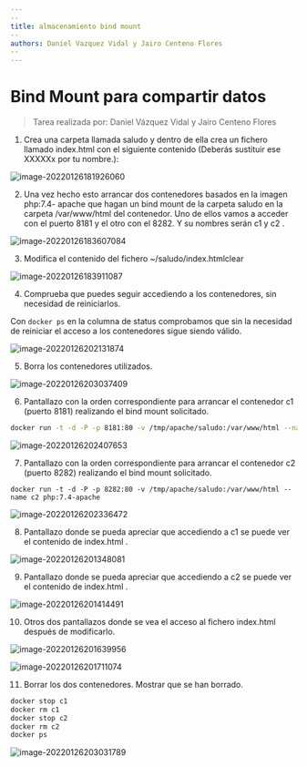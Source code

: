 ```yaml
---
--
title: almacenamiento bind mount
--
authors: Daniel Vazquez Vidal y Jairo Centeno Flores
--
---
```






# Bind Mount para compartir datos



> Tarea realizada por: Daniel Vázquez Vidal y Jairo Centeno Flores





1. Crea una carpeta llamada saludo y dentro de ella crea un fichero llamado index.html con el siguiente contenido (Deberás sustituir ese XXXXXx por tu nombre.):



![image-20220126181926060](C:/Users/danii/AppData/Roaming/Typora/typora-user-images/image-20220126181926060.png)



2. Una vez hecho esto arrancar dos contenedores basados en la imagen php:7.4- apache que hagan un bind mount de la carpeta saludo en la carpeta /var/www/html del contenedor. Uno de ellos vamos a acceder con el puerto 8181 y el otro con el 8282. Y su nombres serán c1 y c2 .



![image-20220126183607084](C:/Users/danii/AppData/Roaming/Typora/typora-user-images/image-20220126183607084.png)





3. Modifica el contenido del fichero ~/saludo/index.htmlclear

   



![image-20220126183911087](C:/Users/danii/AppData/Roaming/Typora/typora-user-images/image-20220126183911087.png)





4. Comprueba que puedes seguir accediendo a los contenedores, sin necesidad de reiniciarlos.

Con `docker ps` en la columna de status comprobamos que sin la necesidad de reiniciar el acceso a los contenedores sigue siendo válido.

![image-20220126202131874](C:/Users/danii/AppData/Roaming/Typora/typora-user-images/image-20220126202131874.png)



5. Borra los contenedores utilizados.

![image-20220126203037409](C:/Users/danii/AppData/Roaming/Typora/typora-user-images/image-20220126203037409.png)





6. Pantallazo con la orden correspondiente para arrancar el contenedor c1 (puerto 8181) realizando el bind mount solicitado.

```bash
docker run -t -d -P -p 8181:80 -v /tmp/apache/saludo:/var/www/html --name c1 php:7.4-apache
```

![image-20220126202407653](C:/Users/danii/AppData/Roaming/Typora/typora-user-images/image-20220126202407653.png)





7. Pantallazo con la orden correspondiente para arrancar el contenedor c2 (puerto 8282) realizando el bind mount solicitado.

```
docker run -t -d -P -p 8282:80 -v /tmp/apache/saludo:/var/www/html --name c2 php:7.4-apache
```

![image-20220126202336472](C:/Users/danii/AppData/Roaming/Typora/typora-user-images/image-20220126202336472.png)





8. Pantallazo donde se pueda apreciar que accediendo a c1 se puede ver el contenido de index.html .



![image-20220126201348081](C:/Users/danii/AppData/Roaming/Typora/typora-user-images/image-20220126201348081.png)







9. Pantallazo donde se pueda apreciar que accediendo a c2 se puede ver el contenido de index.html .



![image-20220126201414491](C:/Users/danii/AppData/Roaming/Typora/typora-user-images/image-20220126201414491.png)



10. Otros dos pantallazos donde se vea el acceso al fichero index.html después de modificarlo.



![image-20220126201639956](C:/Users/danii/AppData/Roaming/Typora/typora-user-images/image-20220126201639956.png)



![image-20220126201711074](C:/Users/danii/AppData/Roaming/Typora/typora-user-images/image-20220126201711074.png)





11. Borrar los dos contenedores. Mostrar que se han borrado.



```bash
docker stop c1
docker rm c1
docker stop c2
docker rm c2
docker ps
```

![image-20220126203031789](C:/Users/danii/AppData/Roaming/Typora/typora-user-images/image-20220126203031789.png)





